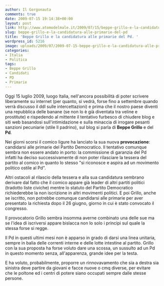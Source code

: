 ```yaml
---
author: Il Gorgonauta
comments: true
date: 2009-07-15 19:14:38+00:00
layout: post
link: http://www.atomodelmale.it/2009/07/15/beppe-grillo-e-la-candidatura-alle-primarie-del-pd/
slug: beppe-grillo-e-la-candidatura-alle-primarie-del-pd
title: 'Beppe Grillo e la candidatura alle primarie del Pd. '
wordpress_id: 5216
image: uploads/2009/07/2009-07-15-beppe-grillo-e-la-candidatura-alle-primarie-del-pd.jpg
categories:
- Italia
- Politica
tags:
- Beppe Grillo
- Candidati
- PD
- Primarie
---
```


Oggi 15 luglio 2009, luogo Italia, nell'ancora possibilità di poter scrivere liberamente su internet (per quanto, si vedrà, forse fino a settembre quando verrà discusso il ddl sulle intercettazioni) e prima che il nostro paese diventi una repubblica delle banane (se non lo è già diventata tra veline e prostitute) e rispedendo al mittente il tentativo furbesco di chiudere blog e siti web basandosi sull'intimidazione e sulla minaccia di irrogare pesanti sanzioni pecuniarie (stile Il padrino), sul blog si parla di **Beppe Grillo** e del **Pd**.

Nei giorni scorsi il comico ligure ha lanciato la sua nuova **provocazione**: candidarsi alle primarie del Partito Democratico. Il tentativo comunque sembra non essere andato in porto: la commissione di garanzia del Pd infatti ha deciso successivamente di non poter rilasciare la tessera del partito al comico in quanto lo stesso "si riconosce e aspira ad un movimento politico ostile al Pd".

Altri ostacoli al rilascio della tessera e alla sua candidatura sembrano derivare dal fatto che il comico appare già leader di altri partiti politici (tradotto liste civiche) mentre lo statuto del Partito Democratico richiederebbe la non iscrizione in altri movimenti politici. E poi Grillo, anche se iscritto, non potrebbe comunque candidarsi alle primarie per aver presentato la richiesta dopo il 26 giugno, giorno in cui è stato convocato il congresso.

Il provocatorio Grillo sembra insomma averne combinato una delle sue ma se l'idea di iscriversi appare bislacca non lo solo i principi sul quale la stessa forse si regge.

Il Pd in questi ultimi mesi non è apparso in grado di darsi una linea unitaria, sempre in balia delle correnti interne e delle lotte intestine al partito. Grillo con la sua proposta ha forse voluto dare una scossa, un sussulto ad un Pd in questo momento senza, all'apparenza, grande idee per la testa.

E ha voluto, probabilmente, proporre un rinnovavamento che sia a destra sia sinistra deve partire da giovani e facce nuove o cmq diverse, per evitare che le poltone ed i centri di potere siano occupati sempre dalle stesse persone.
